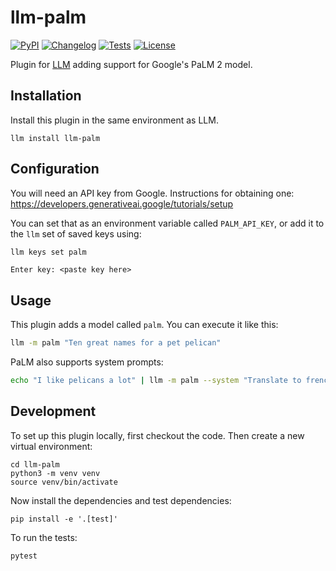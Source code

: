 # llm-palm

[![PyPI](https://img.shields.io/pypi/v/llm-palm.svg)](https://pypi.org/project/llm-palm/)
[![Changelog](https://img.shields.io/github/v/release/simonw/llm-palm?include_prereleases&label=changelog)](https://github.com/simonw/llm-palm/releases)
[![Tests](https://github.com/simonw/llm-palm/workflows/Test/badge.svg)](https://github.com/simonw/llm-palm/actions?query=workflow%3ATest)
[![License](https://img.shields.io/badge/license-Apache%202.0-blue.svg)](https://github.com/simonw/llm-palm/blob/main/LICENSE)

Plugin for [LLM](https://llm.datasette.io/) adding support for Google's PaLM 2 model.

## Installation

Install this plugin in the same environment as LLM.

    llm install llm-palm

## Configuration

You will need an API key from Google. Instructions for obtaining one: https://developers.generativeai.google/tutorials/setup

You can set that as an environment variable called `PALM_API_KEY`, or add it to the `llm` set of saved keys using:

```bash
llm keys set palm
```
```
Enter key: <paste key here>
```

## Usage

This plugin adds a model called `palm`. You can execute it like this:

```bash
llm -m palm "Ten great names for a pet pelican"
```
PaLM also supports system prompts:
```bash
echo "I like pelicans a lot" | llm -m palm --system "Translate to french"
```

## Development

To set up this plugin locally, first checkout the code. Then create a new virtual environment:

    cd llm-palm
    python3 -m venv venv
    source venv/bin/activate

Now install the dependencies and test dependencies:

    pip install -e '.[test]'

To run the tests:

    pytest
